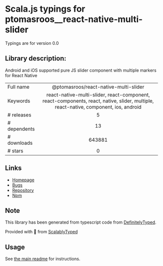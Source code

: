 
# Scala.js typings for ptomasroos__react-native-multi-slider

Typings are for version 0.0

## Library description:
Android and iOS supported pure JS slider component with multiple markers for React Native

|                    |                 |
| ------------------ | :-------------: |
| Full name          | @ptomasroos/react-native-multi-slider |
| Keywords           | react-native-multi-slider, react-component, react-components, react, native, slider, multiple, react-native, component, ios, android |
| # releases         | 5 |
| # dependents       | 13 |
| # downloads        | 643881 |
| # stars            | 0 |

## Links
- [Homepage](https://github.com/ptomasroos/react-native-multi-slider#readme)
- [Bugs](https://github.com/ptomasroos/react-native-multi-slider/issues)
- [Repository](https://github.com/ptomasroos/react-native-multi-slider)
- [Npm](https://www.npmjs.com/package/%40ptomasroos%2Freact-native-multi-slider)
    


## Note
This library has been generated from typescript code from [DefinitelyTyped](https://definitelytyped.org).

Provided with :purple_heart: from [ScalablyTyped](https://github.com/oyvindberg/ScalablyTyped)

## Usage
See [the main readme](../../readme.md) for instructions.


